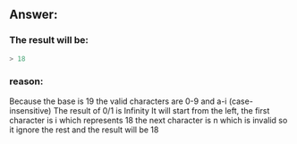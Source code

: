 ## Answer:

### The result will be:
```javascript
> 18
```

### reason:
Because the base is 19 the valid characters are 0-9 and a-i (case-insensitive)
The result of 0/1 is Infinity
It will start from the left, the first character is i which represents 18 the next character is n which is invalid so 
it ignore the rest and the result will be 18
